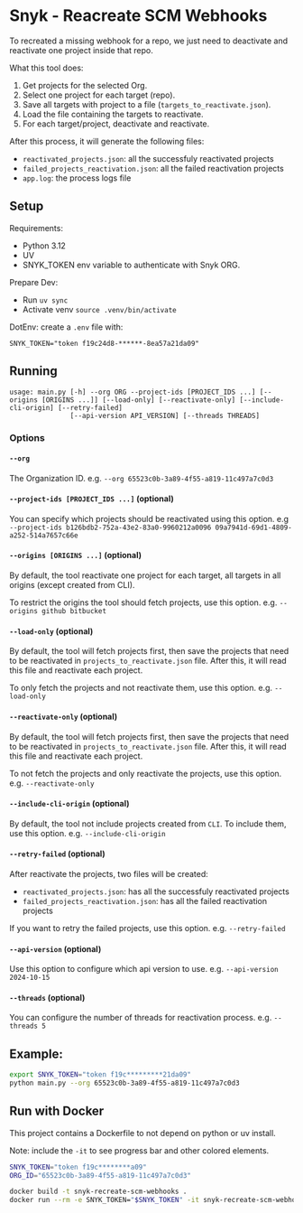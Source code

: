 # Snyk - Reacreate SCM Webhooks

To recreated a missing webhook for a repo, we just need to deactivate and reactivate one project inside that repo.

What this tool does:

1. Get projects for the selected Org.
2. Select one project for each target (repo).
3. Save all targets with project to a file (`targets_to_reactivate.json`).
4. Load the file containing the targets to reactivate.
5. For each target/project, deactivate and reactivate.

After this process, it will generate the following files:

- `reactivated_projects.json`: all the successfuly reactivated projects
- `failed_projects_reactivation.json`: all the failed reactivation projects
- `app.log`: the process logs file


## Setup

Requirements:
- Python 3.12
- UV
- SNYK_TOKEN env variable to authenticate with Snyk ORG.

Prepare Dev:
- Run `uv sync`
- Activate venv `source .venv/bin/activate`

DotEnv: create a `.env` file with:

```
SNYK_TOKEN="token f19c24d8-******-8ea57a21da09"
```

## Running

```
usage: main.py [-h] --org ORG --project-ids [PROJECT_IDS ...] [--origins [ORIGINS ...]] [--load-only] [--reactivate-only] [--include-cli-origin] [--retry-failed]
               [--api-version API_VERSION] [--threads THREADS]
```

### Options

#### `--org`
The Organization ID. e.g. `--org 65523c0b-3a89-4f55-a819-11c497a7c0d3`


#### `--project-ids [PROJECT_IDS ...]` (optional)
You can specify which projects should be reactivated using this option. e.g `--project-ids b126bdb2-752a-43e2-83a0-9960212a0096 09a7941d-69d1-4809-a252-514a7657c66e`


#### `--origins [ORIGINS ...]` (optional)
By default, the tool reactivate one project for each target, all targets in all origins (except created from CLI).

To restrict the origins the tool should fetch projects, use this option. e.g. `--origins github bitbucket`


#### `--load-only` (optional)
By default, the tool will fetch projects first, then save the projects that need to be reactivated in `projects_to_reactivate.json` file.
After this, it will read this file and reactivate each project.

To only fetch the projects and not reactivate them, use this option. e.g. `--load-only`


#### `--reactivate-only` (optional)
By default, the tool will fetch projects first, then save the projects that need to be reactivated in `projects_to_reactivate.json` file.
After this, it will read this file and reactivate each project.

To not fetch the projects and only reactivate the projects, use this option. e.g. `--reactivate-only`


#### `--include-cli-origin` (optional)
By default, the tool not include projects created from `CLI`. To include them, use this option. e.g. `--include-cli-origin`


#### `--retry-failed` (optional)
After reactivate the projects, two files will be created:

- `reactivated_projects.json`: has all the successfuly reactivated projects
- `failed_projects_reactivation.json`: has all the failed reactivation projects

If you want to retry the failed projects, use this option. e.g. `--retry-failed`


#### `--api-version` (optional)
Use this option to configure which api version to use. e.g. `--api-version 2024-10-15`


#### `--threads` (optional)
You can configure the number of threads for reactivation process. e.g. `--threads 5`


## Example:

```sh
export SNYK_TOKEN="token f19c*********21da09"
python main.py --org 65523c0b-3a89-4f55-a819-11c497a7c0d3
```


## Run with Docker

This project contains a Dockerfile to not depend on python or uv install.

Note: include the `-it` to see progress bar and other colored elements.

```sh
SNYK_TOKEN="token f19c********a09"
ORG_ID="65523c0b-3a89-4f55-a819-11c497a7c0d3"

docker build -t snyk-recreate-scm-webhooks .
docker run --rm -e SNYK_TOKEN="$SNYK_TOKEN" -it snyk-recreate-scm-webhooks --org $ORG_ID
```